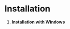 # Installation #

  1. **[Installation with Windows](https://github.com/alekmaul/pvsneslib/wiki/Day-1---Installation)**
